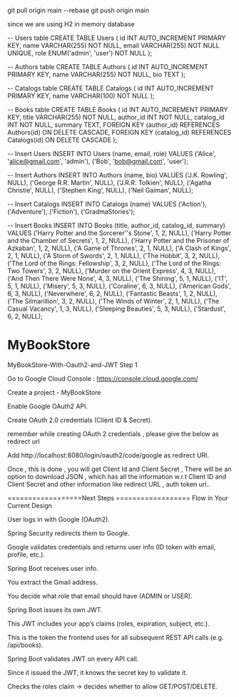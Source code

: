  git pull origin main --rebase
  git push origin main



since we are using H2 in memory database


-- Users table
CREATE TABLE Users (
    id INT AUTO_INCREMENT PRIMARY KEY,
    name VARCHAR(255) NOT NULL,
    email VARCHAR(255) NOT NULL UNIQUE,
    role ENUM('admin', 'user') NOT NULL
);

-- Authors table
CREATE TABLE Authors (
    id INT AUTO_INCREMENT PRIMARY KEY,
    name VARCHAR(255) NOT NULL,
    bio TEXT
);

-- Catalogs table
CREATE TABLE Catalogs (
    id INT AUTO_INCREMENT PRIMARY KEY,
    name VARCHAR(100) NOT NULL
);

-- Books table
CREATE TABLE Books (
    id INT AUTO_INCREMENT PRIMARY KEY,
    title VARCHAR(255) NOT NULL,
    author_id INT NOT NULL,
    catalog_id INT NOT NULL,
    summary TEXT,
    FOREIGN KEY (author_id) REFERENCES Authors(id) ON DELETE CASCADE,
    FOREIGN KEY (catalog_id) REFERENCES Catalogs(id) ON DELETE CASCADE
);


-- Insert Users
INSERT INTO Users (name, email, role) VALUES
('Alice', 'alice@gmail.com', 'admin'),
('Bob', 'bob@gmail.com', 'user');

-- Insert Authors
INSERT INTO Authors (name, bio) VALUES
('J.K. Rowling', NULL),
('George R.R. Martin', NULL),
('J.R.R. Tolkien', NULL),
('Agatha Christie', NULL),
('Stephen King', NULL),
('Neil Gaiman', NULL);

-- Insert Catalogs
INSERT INTO Catalogs (name) VALUES
('Action'),
('Adventure'),
('Fiction'),
('GradmaStories');

-- Insert Books
INSERT INTO Books (title, author_id, catalog_id, summary) VALUES
('Harry Potter and the Sorcerer''s Stone', 1, 2, NULL),
('Harry Potter and the Chamber of Secrets', 1, 2, NULL),
('Harry Potter and the Prisoner of Azkaban', 1, 2, NULL),
('A Game of Thrones', 2, 1, NULL),
('A Clash of Kings', 2, 1, NULL),
('A Storm of Swords', 2, 1, NULL),
('The Hobbit', 3, 2, NULL),
('The Lord of the Rings: Fellowship', 3, 2, NULL),
('The Lord of the Rings: Two Towers', 3, 2, NULL),
('Murder on the Orient Express', 4, 3, NULL),
('And Then There Were None', 4, 3, NULL),
('The Shining', 5, 1, NULL),
('IT', 5, 1, NULL),
('Misery', 5, 3, NULL),
('Coraline', 6, 3, NULL),
('American Gods', 6, 3, NULL),
('Neverwhere', 6, 2, NULL),
('Fantastic Beasts', 1, 2, NULL),
('The Silmarillion', 3, 2, NULL),
('The Winds of Winter', 2, 1, NULL),
('The Casual Vacancy', 1, 3, NULL),
('Sleeping Beauties', 5, 3, NULL),
('Stardust', 6, 2, NULL);


# MyBookStore
MyBookStore-With-Oauth2-and-JWT
Step 1

Go to Google Cloud Console   :  https://console.cloud.google.com/

Create a project -  MyBookStore

Enable Google OAuth2 API.

Create OAuth 2.0 credentials (Client ID & Secret).

remember while creating OAuth 2 credentials , please give the below as redirect url

Add http://localhost:8080/login/oauth2/code/google as redirect URI.

Once , this is done , you will get Client Id and Client Secret , There will be an option to download JSON , which has all the information w.r.t 
Client ID and Client Secret and other information like redirect URL , auth token url..

==================Next Steps ==================
Flow in Your Current Design

User logs in with Google (OAuth2).

Spring Security redirects them to Google.

Google validates credentials and returns user info (ID token with email, profile, etc.).

Spring Boot receives user info.

You extract the Gmail address.

You decide what role that email should have (ADMIN or USER).

Spring Boot issues its own JWT.

This JWT includes your app’s claims (roles, expiration, subject, etc.).

This is the token the frontend uses for all subsequent REST API calls (e.g. /api/books).

Spring Boot validates JWT on every API call.

Since it issued the JWT, it knows the secret key to validate it.

Checks the roles claim → decides whether to allow GET/POST/DELETE.
